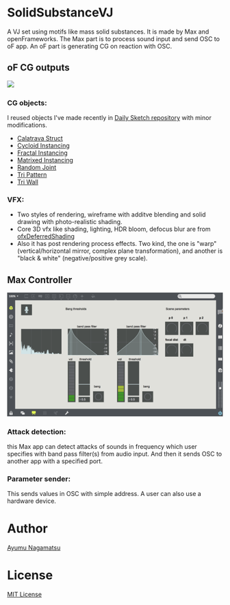 # SolidSubstanceVJ
A VJ set using motifs like mass solid substances. It is made by Max and openFrameworks. The Max part is to process sound input and send OSC to oF app. An oF part is generating CG on reaction with OSC.

## oF CG outputs
![](./bin/image.gif)
### CG objects:
I reused objects I've made recently in [Daily Sketch repository](https://github.com/nama-gatsuo/DailySketch/) with minor modifications.
* [Calatrava Struct](https://github.com/nama-gatsuo/DailySketch/tree/master/CalatravaStruct)
* [Cycloid Instancing](https://github.com/nama-gatsuo/DailySketch/tree/master/CycloidInstancing)
* [Fractal Instancing](https://github.com/nama-gatsuo/DailySketch/tree/master/FractalInstancing)
* [Matrixed Instancing](https://github.com/nama-gatsuo/DailySketch/tree/master/MatrixedInstancing)
* [Random Joint](https://github.com/nama-gatsuo/DailySketch/tree/master/RandomJoint)
* [Tri Pattern](https://github.com/nama-gatsuo/DailySketch/tree/master/TriPat)
* [Tri Wall](https://github.com/nama-gatsuo/DailySketch/tree/master/TriWall)
### VFX:
* Two styles of rendering, wireframe with additve blending and solid drawing with photo-realistic shading.
* Core 3D vfx like shading, lighting, HDR bloom, defocus blur are from [ofxDeferredShading](https://github.com/nama-gatsuo/ofxDeferredShading)
* Also it has post rendering process effects. Two kind, the one is "warp" (vertical/horizontal mirror, complex plane transformation), and another is "black & white" (negative/positive grey scale).

## Max Controller
![max controller](./bin/maxcontroller.png)
### Attack detection:
this Max app can detect attacks of sounds in frequency which user specifies with band pass filter(s) from audio input. And then it sends OSC to another app with a specified port.
### Parameter sender:
This sends values in OSC with simple address. A user can also use a hardware device.

# Author
[Ayumu Nagamatsu](http://ayumu-nagamatsu.com)

# License
[MIT License](./LICENSE.md)
